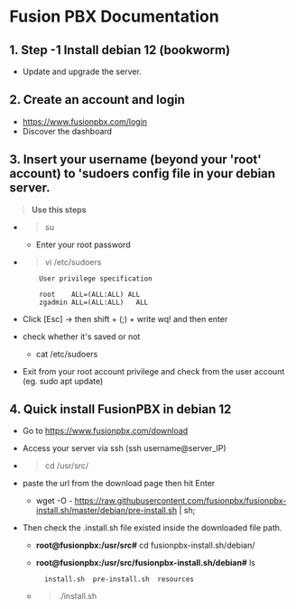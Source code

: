 # Fusion PBX Documentation

## 1. Step -1 Install debian 12 (bookworm)
-  Update and upgrade the server.

## 2. Create an account and login
- https://www.fusionpbx.com/login
- Discover the dashboard

## 3. Insert your username (beyond your 'root' account) to 'sudoers config file in your debian server.

> **Use this steps**
- > su 
    - Enter your root password
- > vi /etc/sudoers
    ```
        User privilege specification
     
        root    ALL=(ALL:ALL) ALL
        zgadmin ALL=(ALL:ALL)   ALL
    ```
- Click [Esc] -> then shift + (;) + write wq! and then enter

- check whether it's saved or not 
    - cat /etc/sudoers
- Exit from your root account privilege and check from the user account (eg. sudo apt update)

## 4. Quick install FusionPBX in debian 12

- Go to https://www.fusionpbx.com/download

- Access your server via ssh (ssh username@server_IP)

- > cd /usr/src/

- paste the url from the download page then hit Enter

    - wget -O - https://raw.githubusercontent.com/fusionpbx/fusionpbx-install.sh/master/debian/pre-install.sh | sh;

- Then check the .install.sh file existed inside the downloaded file path.

    - **root@fusionpbx:/usr/src#** cd fusionpbx-install.sh/debian/

    - **root@fusionpbx:/usr/src/fusionpbx-install.sh/debian#** ls

            install.sh  pre-install.sh  resources
    - > ./install.sh
    

